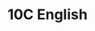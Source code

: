 ---
title: 10C English
type: 10C English
image: /img/detective-pikachu-dance.gif
heading: Class Goals
description: >-
  The overarching goal of this course is to improve your ability to communicate in English, both oral and written aspects. To that end we will have different course activities to help strengthen communication abilities and reinforce what you have already learned.
intro:
  blurbs:
    - image: img/syllabus.svg
      text: >
        Syllabus
      link: fall-2022/10C-english/syllabus
    - image: img/pencil.svg
      text: >
        Assignments
      link: fall-2022/10C-english/assignments
    - image: img/calendar.svg
      text: >
        Schedule
      link: fall-2022/10C-english/schedule
    - image: img/books.svg
      text: >
        Resources
      link: fall-2022/10C-english/powerpoints
---